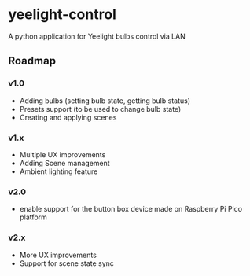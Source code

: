 # yeelight-control
A python application for Yeelight bulbs control via LAN

## Roadmap
### v1.0
- Adding bulbs (setting bulb state, getting bulb status)
- Presets support (to be used to change bulb state)
- Creating and applying scenes
### v1.x
- Multiple UX improvements
- Adding Scene management
- Ambient lighting feature
### v2.0
- enable support for the button box device made on Raspberry Pi Pico platform
### v2.x
- More UX improvements
- Support for scene state sync
